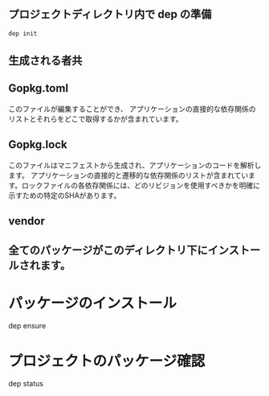 ## プロジェクトディレクトリ内で dep の準備
```sh
dep init
```

## 生成される者共
## Gopkg.toml

このファイルが編集することができ、
アプリケーションの直接的な依存関係のリストとそれらをどこで取得するかが含まれています。

## Gopkg.lock

このファイルはマニフェストから生成され、アプリケーションのコードを解析します。
アプリケーションの直接的と遷移的な依存関係のリストが含まれています。ロックファイルの各依存関係には、どのリビジョンを使用すべきかを明確に示すための特定のSHAがあります。


## vendor

全てのパッケージがこのディレクトリ下にインストールされます。
-------------------------------------------------






# パッケージのインストール
dep ensure






# プロジェクトのパッケージ確認
dep status
